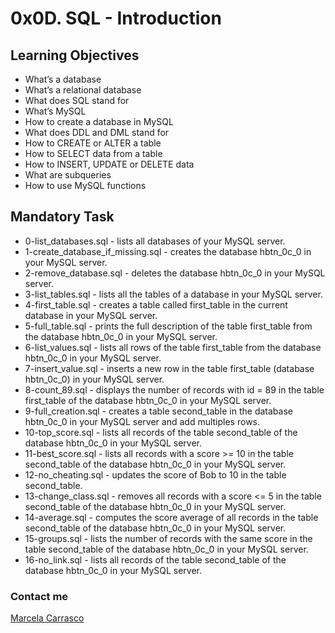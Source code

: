 # 0x0D. SQL - Introduction
## Learning Objectives
- What’s a database
- What’s a relational database
- What does SQL stand for
- What’s MySQL
- How to create a database in MySQL
- What does DDL and DML stand for
- How to CREATE or ALTER a table
- How to SELECT data from a table
- How to INSERT, UPDATE or DELETE data
- What are subqueries
- How to use MySQL functions
## Mandatory Task

- 0-list_databases.sql - lists all databases of your MySQL server.
- 1-create_database_if_missing.sql - creates the database hbtn_0c_0 in your MySQL server.
- 2-remove_database.sql - deletes the database hbtn_0c_0 in your MySQL server.
- 3-list_tables.sql - lists all the tables of a database in your MySQL server.
- 4-first_table.sql - creates a table called first_table in the current database in your MySQL server.
- 5-full_table.sql - prints the full description of the table first_table from the database hbtn_0c_0 in your MySQL server.
- 6-list_values.sql - lists all rows of the table first_table from the database hbtn_0c_0 in your MySQL server.
- 7-insert_value.sql - inserts a new row in the table first_table (database hbtn_0c_0) in your MySQL server.
- 8-count_89.sql - displays the number of records with id = 89 in the table first_table of the database hbtn_0c_0 in your MySQL server.
- 9-full_creation.sql - creates a table second_table in the database hbtn_0c_0 in your MySQL server and add multiples rows.
- 10-top_score.sql - lists all records of the table second_table of the database hbtn_0c_0 in your MySQL server.
- 11-best_score.sql - lists all records with a score >= 10 in the table second_table of the database hbtn_0c_0 in your MySQL server.
- 12-no_cheating.sql - updates the score of Bob to 10 in the table second_table.
- 13-change_class.sql - removes all records with a score <= 5 in the table second_table of the database hbtn_0c_0 in your MySQL server.
- 14-average.sql - computes the score average of all records in the table second_table of the database hbtn_0c_0 in your MySQL server.
- 15-groups.sql - lists the number of records with the same score in the table second_table of the database hbtn_0c_0 in your MySQL server.
- 16-no_link.sql - lists all records of the table second_table of the database hbtn_0c_0 in your MySQL server.

### Contact me
[Marcela Carrasco](https://www.linkedin.com/in/marcela-carrasco-piaggio-0796b333/)
